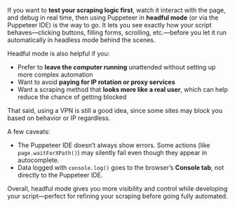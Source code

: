 
If you want to **test your scraping logic first**, watch it interact with the page, and debug in real time, then using Puppeteer in **headful mode** (or via the Puppeteer IDE) is the way to go. It lets you see exactly how your script behaves—clicking buttons, filling forms, scrolling, etc.—before you let it run automatically in headless mode behind the scenes.

Headful mode is also helpful if you:

- Prefer to **leave the computer running** unattended without setting up more complex automation
- Want to avoid **paying for IP rotation or proxy services**
- Want a scraping method that **looks more like a real user**, which can help reduce the chance of getting blocked

That said, using a VPN is still a good idea, since some sites may block you based on behavior or IP regardless.

A few caveats:
- The Puppeteer IDE doesn’t always show errors. Some actions (like `page.waitForXPath()`) may silently fail even though they appear in autocomplete.
- Data logged with `console.log()` goes to the browser’s **Console tab**, not directly to the Puppeteer IDE.

Overall, headful mode gives you more visibility and control while developing your script—perfect for refining your scraping before going fully automated.